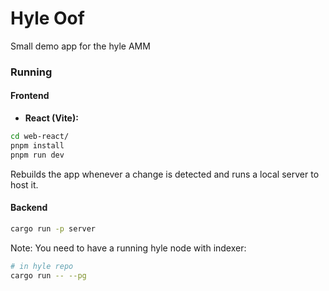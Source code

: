 # Hyle Oof

Small demo app for the hyle AMM

### Running

#### Frontend

- **React (Vite):**

```bash
cd web-react/
pnpm install
pnpm run dev
```
Rebuilds the app whenever a change is detected and runs a local server to host it.

#### Backend

```sh
cargo run -p server
```

Note: You need to have a running hyle node with indexer:  
```sh
# in hyle repo
cargo run -- --pg
```
